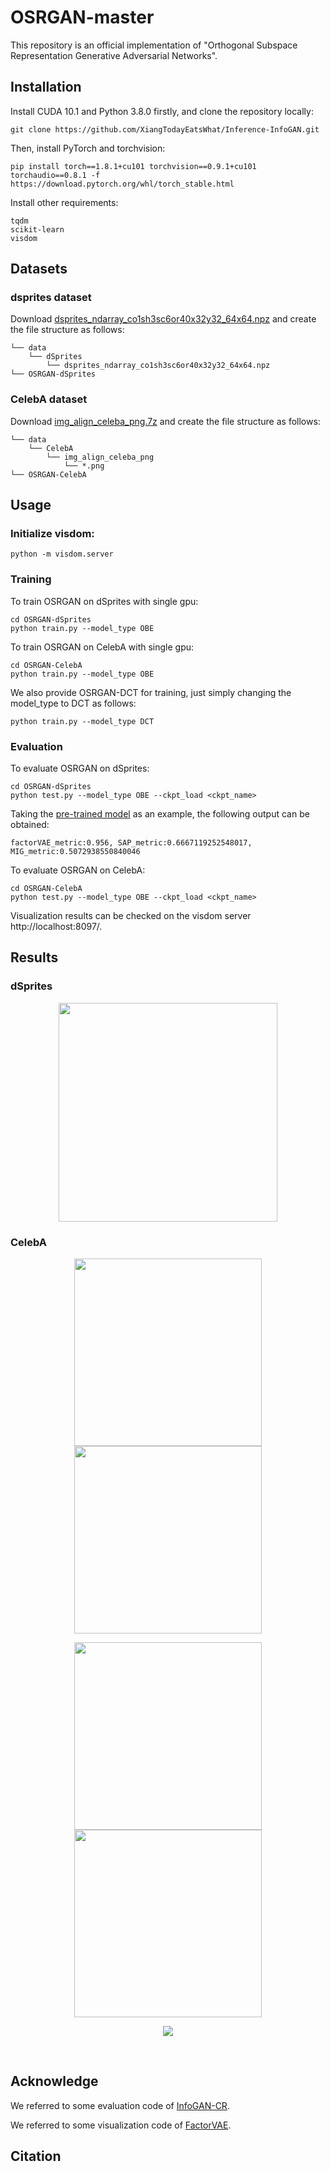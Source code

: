 # OSRGAN-master

<!-- This repository is an official implementation of "[Orthogonal Subspace Representation Generative
Adversarial Networks](https://arxiv.org/abs/2110.00788v1)". -->
This repository is an official implementation of "Orthogonal Subspace Representation Generative
Adversarial Networks".



## Installation
Install CUDA 10.1 and Python 3.8.0 firstly, and clone the repository locally:
```shell
git clone https://github.com/XiangTodayEatsWhat/Inference-InfoGAN.git
```
Then, install PyTorch and torchvision:
```shell
pip install torch==1.8.1+cu101 torchvision==0.9.1+cu101 torchaudio==0.8.1 -f https://download.pytorch.org/whl/torch_stable.html
```
Install other requirements:
```
tqdm
scikit-learn
visdom
```

## Datasets

### dsprites dataset
Download [dsprites_ndarray_co1sh3sc6or40x32y32_64x64.npz](https://github.com/deepmind/dsprites-dataset) and create the file structure as follows:
```
└── data
    └── dSprites
        └── dsprites_ndarray_co1sh3sc6or40x32y32_64x64.npz
└── OSRGAN-dSprites
```

### CelebA dataset
Download [img_align_celeba_png.7z](http://mmlab.ie.cuhk.edu.hk/projects/CelebA.html) and create the file structure as follows:
```
└── data
    └── CelebA
        └── img_align_celeba_png
            └── *.png
└── OSRGAN-CelebA
```

## Usage

### Initialize visdom:
```shell
python -m visdom.server
```
### Training
To train OSRGAN on dSprites with single gpu:
```shell
cd OSRGAN-dSprites
python train.py --model_type OBE
```
To train OSRGAN on CelebA with single gpu:
```shell
cd OSRGAN-CelebA
python train.py --model_type OBE
```

We also provide OSRGAN-DCT for training, just simply changing the model_type to DCT as follows:
```shell
python train.py --model_type DCT
```

### Evaluation
To evaluate OSRGAN on dSprites:
```shell
cd OSRGAN-dSprites
python test.py --model_type OBE --ckpt_load <ckpt_name>
```
Taking the [pre-trained model](https://drive.google.com/drive/folders/17GbsSJApws8GgVpUN2J8gMfpM5CUyfrV) as an example, the following output can be obtained:
```
factorVAE_metric:0.956, SAP_metric:0.6667119252548017, MIG_metric:0.5072938550840046 
```

To evaluate OSRGAN on CelebA:
```shell
cd OSRGAN-CelebA
python test.py --model_type OBE --ckpt_load <ckpt_name>
```

Visualization results can be checked on the visdom server http://localhost:8097/.

## Results
### dSprites
<p align="center">
<img src=figs/dsprites.png width="350">
</p>

### CelebA
<p align="center">
<img src=figs/celebA_1.png width="300"> <img src=figs/celebA_2.png width="300">
<p align="center">
<img src=figs/celebA_3.png width="300"> <img src=figs/celebA_4.png width="300">
<p align="center">
<img src=figs/celebA_5.png>
</p>
<br>

## Acknowledge

We referred to some evaluation code of [InfoGAN-CR](https://github.com/fjxmlzn/InfoGAN-CR).

We referred to some visualization code of [FactorVAE](https://github.com/1Konny/FactorVAE).

## Citation

